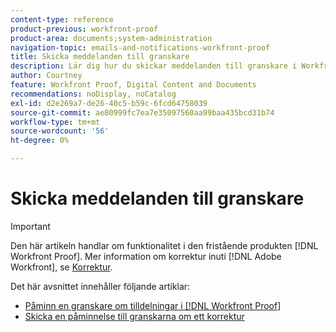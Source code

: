 ```yaml
---
content-type: reference
product-previous: workfront-proof
product-area: documents;system-administration
navigation-topic: emails-and-notifications-workfront-proof
title: Skicka meddelanden till granskare
description: Lär dig hur du skickar meddelanden till granskare i Workfront Proof.
author: Courtney
feature: Workfront Proof, Digital Content and Documents
recommendations: noDisplay, noCatalog
exl-id: d2e269a7-de26-40c5-b59c-6fcd64758039
source-git-commit: ae80999fc7ea7e35097560aa99baa435bcd31b74
workflow-type: tm+mt
source-wordcount: '56'
ht-degree: 0%

---
```


# Skicka meddelanden till granskare

>[!IMPORTANT]
>
>Den här artikeln handlar om funktionalitet i den fristående produkten [!DNL Workfront Proof]. Mer information om korrektur inuti [!DNL Adobe Workfront], se [Korrektur](../../../review-and-approve-work/proofing/proofing.md).

Det här avsnittet innehåller följande artiklar:

* [Påminn en granskare om tilldelningar i [!DNL Workfront Proof]](../../../workfront-proof/wp-emailsntfctns/messaging-reviewers/remind-reviewer-assignments-wp.md)
* [Skicka en påminnelse till granskarna om ett korrektur](../../../workfront-proof/wp-emailsntfctns/messaging-reviewers/send-reminder-to-proof-reviewers.md)
